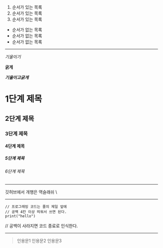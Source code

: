 1. 순서가 있는 목록
2. 순서가 있는 목록
3. 순서가 있는 목록

- 순서가 없는 목록
- 순서가 없는 목록
- 순서가 없는 목록

---

_기울이기_

**굵게**

**_기울이고굵게_**

# 1단계 제목
## 2단계 제목
### 3단계 제목
#### 4단계 제목
##### 5단계 제목
###### 6단계 제목

---

깃허브에서 개행은 역슬래쉬 \\

---

```
// 프로그래밍 코드는 줄의 제일 앞에
// 공백 4칸 이상 띄워서 쓰면 된다.
print("hello")
```

// 공백이 사라지면 코드 종료로  인식한다.

---

> 인용문1
> 인용문2
> 인용문3

